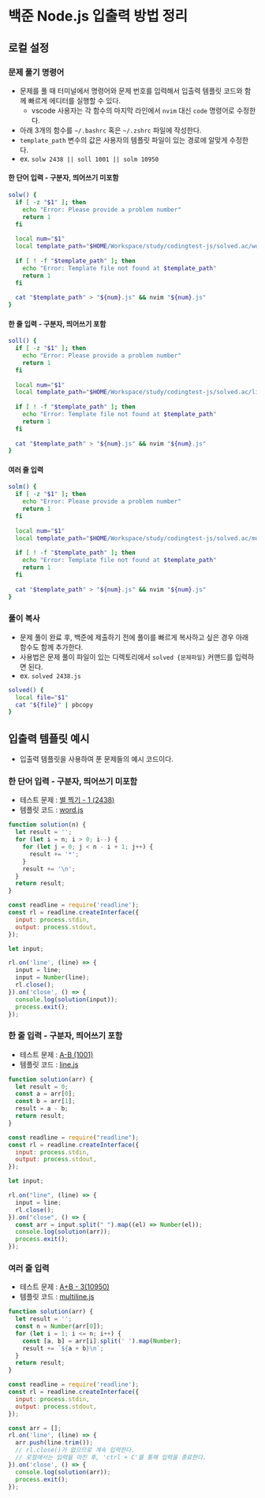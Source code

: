 # 백준 Node.js 입출력 방법 정리
## 로컬 설정
### 문제 풀기 명령어
- 문제를 풀 때 터미널에서 명령어와 문제 번호를 입력해서 입출력 템플릿 코드와 함께 빠르게 에디터를 실행할 수 있다.
  - vscode 사용자는 각 함수의 마지막 라인에서 `nvim` 대신 `code` 명령어로 수정한다.
- 아래 3개의 함수를 `~/.bashrc` 혹은 `~/.zshrc` 파일에 작성한다.
- `template_path` 변수의 값은 사용자의 템플릿 파일이 있는 경로에 알맞게 수정한다.
- ex. `solw 2438 || soll 1001 || solm 10950`
#### 한 단어 입력 - 구분자, 띄어쓰기 미포함
```zsh
solw() {
  if [ -z "$1" ]; then
    echo "Error: Please provide a problem number"
    return 1
  fi
  
  local num="$1"
  local template_path="$HOME/Workspace/study/codingtest-js/solved.ac/word.js"
  
  if [ ! -f "$template_path" ]; then
    echo "Error: Template file not found at $template_path"
    return 1
  fi
  
  cat "$template_path" > "${num}.js" && nvim "${num}.js"
}
```
#### 한 줄 입력 - 구분자, 띄어쓰기 포함
```zsh
soll() {
  if [ -z "$1" ]; then
    echo "Error: Please provide a problem number"
    return 1
  fi
  
  local num="$1"
  local template_path="$HOME/Workspace/study/codingtest-js/solved.ac/line.js"
  
  if [ ! -f "$template_path" ]; then
    echo "Error: Template file not found at $template_path"
    return 1
  fi
  
  cat "$template_path" > "${num}.js" && nvim "${num}.js"
}
```
#### 여러 줄 입력
```zsh
solm() {
  if [ -z "$1" ]; then
    echo "Error: Please provide a problem number"
    return 1
  fi
  
  local num="$1"
  local template_path="$HOME/Workspace/study/codingtest-js/solved.ac/multiline.js"
  
  if [ ! -f "$template_path" ]; then
    echo "Error: Template file not found at $template_path"
    return 1
  fi
  
  cat "$template_path" > "${num}.js" && nvim "${num}.js"
}
```
### 풀이 복사
- 문제 풀이 완료 후, 백준에 제출하기 전에 풀이를 빠르게 복사하고 싶은 경우 아래 함수도 함께 추가한다.
- 사용법은 문제 풀이 파일이 있는 디렉토리에서 `solved {문제파일}` 커맨드를 입력하면 된다.
- ex. `solved 2438.js`
```zsh
solved() {
  local file="$1"
  cat "${file}" | pbcopy
}
```
## 입출력 템플릿 예시
- 입출력 템플릿을 사용하여 푼 문제들의 예시 코드이다.
### 한 단어 입력 - 구분자, 띄어쓰기 미포함
- 테스트 문제 : [별 찍기 - 1 (2438)](https://www.acmicpc.net/problem/2438)
- 템플릿 코드 : [word.js](https://github.com/heygwangjin/codingtest-js/blob/main/solved.ac/word.js)
```js
function solution(n) {
  let result = '';
  for (let i = n; i > 0; i--) {
    for (let j = 0; j < n - i + 1; j++) {
      result += '*';
    }
    result += '\n';
  }
  return result;
}

const readline = require('readline');
const rl = readline.createInterface({
  input: process.stdin,
  output: process.stdout,
});

let input;

rl.on('line', (line) => {
  input = line;
  input = Number(line);
  rl.close();
}).on('close', () => {
  console.log(solution(input));
  process.exit();
});
```
### 한 줄 입력 - 구분자, 띄어쓰기 포함
- 테스트 문제 : [A-B (1001)](https://www.acmicpc.net/problem/1001)
- 템플릿 코드 : [line.js](https://github.com/heygwangjin/codingtest-js/blob/main/solved.ac/line.js)
```js
function solution(arr) {
  let result = 0;
  const a = arr[0];
  const b = arr[1];
  result = a - b;
  return result;
}

const readline = require("readline");
const rl = readline.createInterface({
  input: process.stdin,
  output: process.stdout,
});

let input;

rl.on("line", (line) => {
  input = line;
  rl.close();
}).on("close", () => {
  const arr = input.split(" ").map((el) => Number(el));
  console.log(solution(arr));
  process.exit();
});
```
### 여러 줄 입력
- 테스트 문제 : [A+B - 3(10950)](https://www.acmicpc.net/problem/10950)
- 템플릿 코드 : [multiline.js](https://github.com/heygwangjin/codingtest-js/blob/main/solved.ac/multiline.js)
```js
function solution(arr) {
  let result = '';
  const n = Number(arr[0]);
  for (let i = 1; i <= n; i++) {
    const [a, b] = arr[i].split(' ').map(Number);
    result += `${a + b}\n`;
  }
  return result;
}

const readline = require('readline');
const rl = readline.createInterface({
  input: process.stdin,
  output: process.stdout,
});

const arr = [];
rl.on('line', (line) => {
  arr.push(line.trim());
  // rl.close()가 없으므로 계속 입력한다.
  // 로컬에서는 입력을 마친 후, 'ctrl + C'를 통해 입력을 종료한다.
}).on('close', () => {
  console.log(solution(arr));
  process.exit();
});
```
